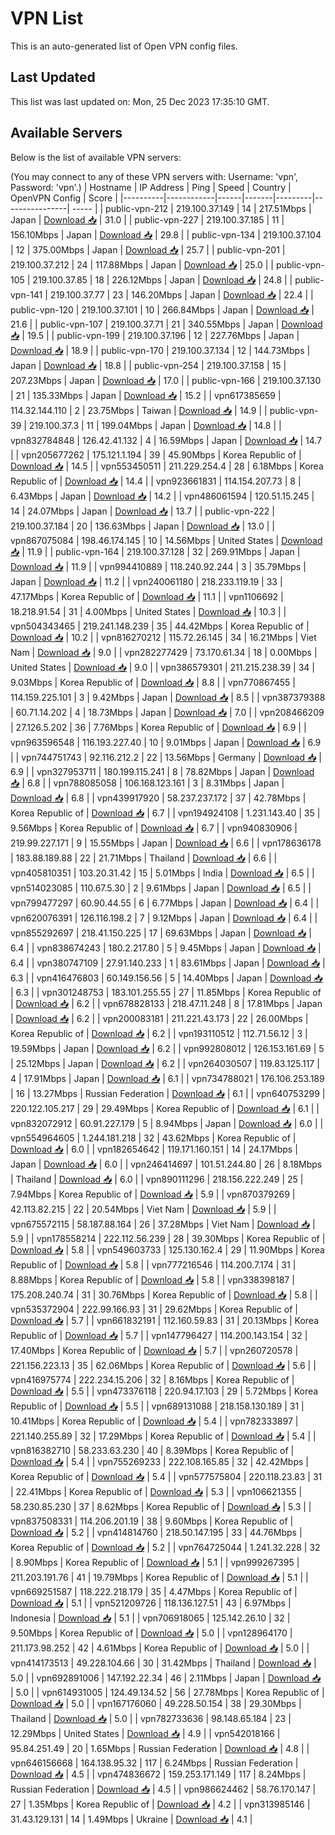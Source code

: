 # VPN List

This is an auto-generated list of Open VPN config files.

## Last Updated

This list was last updated on: Mon, 25 Dec 2023 17:35:10 GMT.

## Available Servers

Below is the list of available VPN servers:

(You may connect to any of these VPN servers with: Username: 'vpn', Password: 'vpn'.)
| Hostname | IP Address | Ping | Speed | Country | OpenVPN Config | Score |
|----------|------------|------|-------|---------|----------------| ----- |
| public-vpn-212 | 219.100.37.149 | 14 | 217.51Mbps | Japan | [Download 📥](./configs/server_0_JP.ovpn) | 31.0 |
| public-vpn-227 | 219.100.37.185 | 11 | 156.10Mbps | Japan | [Download 📥](./configs/server_1_JP.ovpn) | 29.8 |
| public-vpn-134 | 219.100.37.104 | 12 | 375.00Mbps | Japan | [Download 📥](./configs/server_2_JP.ovpn) | 25.7 |
| public-vpn-201 | 219.100.37.212 | 24 | 117.88Mbps | Japan | [Download 📥](./configs/server_3_JP.ovpn) | 25.0 |
| public-vpn-105 | 219.100.37.85 | 18 | 226.12Mbps | Japan | [Download 📥](./configs/server_4_JP.ovpn) | 24.8 |
| public-vpn-141 | 219.100.37.77 | 23 | 146.20Mbps | Japan | [Download 📥](./configs/server_5_JP.ovpn) | 22.4 |
| public-vpn-120 | 219.100.37.101 | 10 | 266.84Mbps | Japan | [Download 📥](./configs/server_6_JP.ovpn) | 21.6 |
| public-vpn-107 | 219.100.37.71 | 21 | 340.55Mbps | Japan | [Download 📥](./configs/server_7_JP.ovpn) | 19.5 |
| public-vpn-199 | 219.100.37.196 | 12 | 227.76Mbps | Japan | [Download 📥](./configs/server_8_JP.ovpn) | 18.9 |
| public-vpn-170 | 219.100.37.134 | 12 | 144.73Mbps | Japan | [Download 📥](./configs/server_9_JP.ovpn) | 18.8 |
| public-vpn-254 | 219.100.37.158 | 15 | 207.23Mbps | Japan | [Download 📥](./configs/server_10_JP.ovpn) | 17.0 |
| public-vpn-166 | 219.100.37.130 | 21 | 135.33Mbps | Japan | [Download 📥](./configs/server_11_JP.ovpn) | 15.2 |
| vpn617385659 | 114.32.144.110 | 2 | 23.75Mbps | Taiwan | [Download 📥](./configs/server_12_TW.ovpn) | 14.9 |
| public-vpn-39 | 219.100.37.3 | 11 | 199.04Mbps | Japan | [Download 📥](./configs/server_13_JP.ovpn) | 14.8 |
| vpn832784848 | 126.42.41.132 | 4 | 16.59Mbps | Japan | [Download 📥](./configs/server_14_JP.ovpn) | 14.7 |
| vpn205677262 | 175.121.1.194 | 39 | 45.90Mbps | Korea Republic of | [Download 📥](./configs/server_15_KR.ovpn) | 14.5 |
| vpn553450511 | 211.229.254.4 | 28 | 6.18Mbps | Korea Republic of | [Download 📥](./configs/server_16_KR.ovpn) | 14.4 |
| vpn923661831 | 114.154.207.73 | 8 | 6.43Mbps | Japan | [Download 📥](./configs/server_17_JP.ovpn) | 14.2 |
| vpn486061594 | 120.51.15.245 | 14 | 24.07Mbps | Japan | [Download 📥](./configs/server_18_JP.ovpn) | 13.7 |
| public-vpn-222 | 219.100.37.184 | 20 | 136.63Mbps | Japan | [Download 📥](./configs/server_19_JP.ovpn) | 13.0 |
| vpn867075084 | 198.46.174.145 | 10 | 14.56Mbps | United States | [Download 📥](./configs/server_20_US.ovpn) | 11.9 |
| public-vpn-164 | 219.100.37.128 | 32 | 269.91Mbps | Japan | [Download 📥](./configs/server_21_JP.ovpn) | 11.9 |
| vpn994410889 | 118.240.92.244 | 3 | 35.79Mbps | Japan | [Download 📥](./configs/server_22_JP.ovpn) | 11.2 |
| vpn240061180 | 218.233.119.19 | 33 | 47.17Mbps | Korea Republic of | [Download 📥](./configs/server_23_KR.ovpn) | 11.1 |
| vpn1106692 | 18.218.91.54 | 31 | 4.00Mbps | United States | [Download 📥](./configs/server_24_US.ovpn) | 10.3 |
| vpn504343465 | 219.241.148.239 | 35 | 44.42Mbps | Korea Republic of | [Download 📥](./configs/server_25_KR.ovpn) | 10.2 |
| vpn816270212 | 115.72.26.145 | 34 | 16.21Mbps | Viet Nam | [Download 📥](./configs/server_26_VN.ovpn) | 9.0 |
| vpn282277429 | 73.170.61.34 | 18 | 0.00Mbps | United States | [Download 📥](./configs/server_27_US.ovpn) | 9.0 |
| vpn386579301 | 211.215.238.39 | 34 | 9.03Mbps | Korea Republic of | [Download 📥](./configs/server_28_KR.ovpn) | 8.8 |
| vpn770867455 | 114.159.225.101 | 3 | 9.42Mbps | Japan | [Download 📥](./configs/server_29_JP.ovpn) | 8.5 |
| vpn387379388 | 60.71.14.202 | 4 | 18.73Mbps | Japan | [Download 📥](./configs/server_30_JP.ovpn) | 7.0 |
| vpn208466209 | 27.126.5.202 | 36 | 7.76Mbps | Korea Republic of | [Download 📥](./configs/server_31_KR.ovpn) | 6.9 |
| vpn963596548 | 116.193.227.40 | 10 | 9.01Mbps | Japan | [Download 📥](./configs/server_32_JP.ovpn) | 6.9 |
| vpn744751743 | 92.116.212.2 | 22 | 13.56Mbps | Germany | [Download 📥](./configs/server_33_DE.ovpn) | 6.9 |
| vpn327953711 | 180.199.115.241 | 8 | 78.82Mbps | Japan | [Download 📥](./configs/server_34_JP.ovpn) | 6.8 |
| vpn788085058 | 106.168.123.161 | 3 | 8.31Mbps | Japan | [Download 📥](./configs/server_35_JP.ovpn) | 6.8 |
| vpn439917920 | 58.237.237.172 | 37 | 42.78Mbps | Korea Republic of | [Download 📥](./configs/server_36_KR.ovpn) | 6.7 |
| vpn194924108 | 1.231.143.40 | 35 | 9.56Mbps | Korea Republic of | [Download 📥](./configs/server_37_KR.ovpn) | 6.7 |
| vpn940830906 | 219.99.227.171 | 9 | 15.55Mbps | Japan | [Download 📥](./configs/server_38_JP.ovpn) | 6.6 |
| vpn178636178 | 183.88.189.88 | 22 | 21.71Mbps | Thailand | [Download 📥](./configs/server_39_TH.ovpn) | 6.6 |
| vpn405810351 | 103.20.31.42 | 15 | 5.01Mbps | India | [Download 📥](./configs/server_40_IN.ovpn) | 6.5 |
| vpn514023085 | 110.67.5.30 | 2 | 9.61Mbps | Japan | [Download 📥](./configs/server_41_JP.ovpn) | 6.5 |
| vpn799477297 | 60.90.44.55 | 6 | 6.77Mbps | Japan | [Download 📥](./configs/server_42_JP.ovpn) | 6.4 |
| vpn620076391 | 126.116.198.2 | 7 | 9.12Mbps | Japan | [Download 📥](./configs/server_43_JP.ovpn) | 6.4 |
| vpn855292697 | 218.41.150.225 | 17 | 69.63Mbps | Japan | [Download 📥](./configs/server_44_JP.ovpn) | 6.4 |
| vpn838674243 | 180.2.217.80 | 5 | 9.45Mbps | Japan | [Download 📥](./configs/server_45_JP.ovpn) | 6.4 |
| vpn380747109 | 27.91.140.233 | 1 | 83.61Mbps | Japan | [Download 📥](./configs/server_46_JP.ovpn) | 6.3 |
| vpn416476803 | 60.149.156.56 | 5 | 14.40Mbps | Japan | [Download 📥](./configs/server_47_JP.ovpn) | 6.3 |
| vpn301248753 | 183.101.255.55 | 27 | 11.85Mbps | Korea Republic of | [Download 📥](./configs/server_48_KR.ovpn) | 6.2 |
| vpn678828133 | 218.47.11.248 | 8 | 17.81Mbps | Japan | [Download 📥](./configs/server_49_JP.ovpn) | 6.2 |
| vpn200083181 | 211.221.43.173 | 22 | 26.00Mbps | Korea Republic of | [Download 📥](./configs/server_50_KR.ovpn) | 6.2 |
| vpn193110512 | 112.71.56.12 | 3 | 19.59Mbps | Japan | [Download 📥](./configs/server_51_JP.ovpn) | 6.2 |
| vpn992808012 | 126.153.161.69 | 5 | 25.12Mbps | Japan | [Download 📥](./configs/server_52_JP.ovpn) | 6.2 |
| vpn264030507 | 119.83.125.117 | 4 | 17.91Mbps | Japan | [Download 📥](./configs/server_53_JP.ovpn) | 6.1 |
| vpn734788021 | 176.106.253.189 | 16 | 13.27Mbps | Russian Federation | [Download 📥](./configs/server_54_RU.ovpn) | 6.1 |
| vpn640753299 | 220.122.105.217 | 29 | 29.49Mbps | Korea Republic of | [Download 📥](./configs/server_55_KR.ovpn) | 6.1 |
| vpn832072912 | 60.91.227.179 | 5 | 8.94Mbps | Japan | [Download 📥](./configs/server_56_JP.ovpn) | 6.0 |
| vpn554964605 | 1.244.181.218 | 32 | 43.62Mbps | Korea Republic of | [Download 📥](./configs/server_57_KR.ovpn) | 6.0 |
| vpn182654642 | 119.171.160.151 | 14 | 24.17Mbps | Japan | [Download 📥](./configs/server_58_JP.ovpn) | 6.0 |
| vpn246414697 | 101.51.244.80 | 26 | 8.18Mbps | Thailand | [Download 📥](./configs/server_59_TH.ovpn) | 6.0 |
| vpn890111296 | 218.156.222.249 | 25 | 7.94Mbps | Korea Republic of | [Download 📥](./configs/server_60_KR.ovpn) | 5.9 |
| vpn870379269 | 42.113.82.215 | 22 | 20.54Mbps | Viet Nam | [Download 📥](./configs/server_61_VN.ovpn) | 5.9 |
| vpn675572115 | 58.187.88.164 | 26 | 37.28Mbps | Viet Nam | [Download 📥](./configs/server_62_VN.ovpn) | 5.9 |
| vpn178558214 | 222.112.56.239 | 28 | 39.30Mbps | Korea Republic of | [Download 📥](./configs/server_63_KR.ovpn) | 5.8 |
| vpn549603733 | 125.130.162.4 | 29 | 11.90Mbps | Korea Republic of | [Download 📥](./configs/server_64_KR.ovpn) | 5.8 |
| vpn777216546 | 114.200.7.174 | 31 | 8.88Mbps | Korea Republic of | [Download 📥](./configs/server_65_KR.ovpn) | 5.8 |
| vpn338398187 | 175.208.240.74 | 31 | 30.76Mbps | Korea Republic of | [Download 📥](./configs/server_66_KR.ovpn) | 5.8 |
| vpn535372904 | 222.99.166.93 | 31 | 29.62Mbps | Korea Republic of | [Download 📥](./configs/server_67_KR.ovpn) | 5.7 |
| vpn661832191 | 112.160.59.83 | 31 | 20.13Mbps | Korea Republic of | [Download 📥](./configs/server_68_KR.ovpn) | 5.7 |
| vpn147796427 | 114.200.143.154 | 32 | 17.40Mbps | Korea Republic of | [Download 📥](./configs/server_69_KR.ovpn) | 5.7 |
| vpn260720578 | 221.156.223.13 | 35 | 62.06Mbps | Korea Republic of | [Download 📥](./configs/server_70_KR.ovpn) | 5.6 |
| vpn416975774 | 222.234.15.206 | 32 | 8.16Mbps | Korea Republic of | [Download 📥](./configs/server_71_KR.ovpn) | 5.5 |
| vpn473376118 | 220.94.17.103 | 29 | 5.72Mbps | Korea Republic of | [Download 📥](./configs/server_72_KR.ovpn) | 5.5 |
| vpn689131088 | 218.158.130.189 | 31 | 10.41Mbps | Korea Republic of | [Download 📥](./configs/server_73_KR.ovpn) | 5.4 |
| vpn782333897 | 221.140.255.89 | 32 | 17.29Mbps | Korea Republic of | [Download 📥](./configs/server_74_KR.ovpn) | 5.4 |
| vpn816382710 | 58.233.63.230 | 40 | 8.39Mbps | Korea Republic of | [Download 📥](./configs/server_75_KR.ovpn) | 5.4 |
| vpn755269233 | 222.108.165.85 | 32 | 42.42Mbps | Korea Republic of | [Download 📥](./configs/server_76_KR.ovpn) | 5.4 |
| vpn577575804 | 220.118.23.83 | 31 | 22.41Mbps | Korea Republic of | [Download 📥](./configs/server_77_KR.ovpn) | 5.3 |
| vpn106621355 | 58.230.85.230 | 37 | 8.62Mbps | Korea Republic of | [Download 📥](./configs/server_78_KR.ovpn) | 5.3 |
| vpn837508331 | 114.206.201.19 | 38 | 9.60Mbps | Korea Republic of | [Download 📥](./configs/server_79_KR.ovpn) | 5.2 |
| vpn414814760 | 218.50.147.195 | 33 | 44.76Mbps | Korea Republic of | [Download 📥](./configs/server_80_KR.ovpn) | 5.2 |
| vpn764725044 | 1.241.32.228 | 32 | 8.90Mbps | Korea Republic of | [Download 📥](./configs/server_81_KR.ovpn) | 5.1 |
| vpn999267395 | 211.203.191.76 | 41 | 19.79Mbps | Korea Republic of | [Download 📥](./configs/server_82_KR.ovpn) | 5.1 |
| vpn669251587 | 118.222.218.179 | 35 | 4.47Mbps | Korea Republic of | [Download 📥](./configs/server_83_KR.ovpn) | 5.1 |
| vpn521209726 | 118.136.127.51 | 43 | 6.97Mbps | Indonesia | [Download 📥](./configs/server_84_ID.ovpn) | 5.1 |
| vpn706918065 | 125.142.26.10 | 32 | 9.50Mbps | Korea Republic of | [Download 📥](./configs/server_85_KR.ovpn) | 5.0 |
| vpn128964170 | 211.173.98.252 | 42 | 4.61Mbps | Korea Republic of | [Download 📥](./configs/server_86_KR.ovpn) | 5.0 |
| vpn414173513 | 49.228.104.66 | 30 | 31.42Mbps | Thailand | [Download 📥](./configs/server_87_TH.ovpn) | 5.0 |
| vpn692891006 | 147.192.22.34 | 46 | 2.11Mbps | Japan | [Download 📥](./configs/server_88_JP.ovpn) | 5.0 |
| vpn614931005 | 124.49.134.52 | 56 | 27.78Mbps | Korea Republic of | [Download 📥](./configs/server_89_KR.ovpn) | 5.0 |
| vpn167176060 | 49.228.50.154 | 38 | 29.30Mbps | Thailand | [Download 📥](./configs/server_90_TH.ovpn) | 5.0 |
| vpn782733636 | 98.148.65.184 | 23 | 12.29Mbps | United States | [Download 📥](./configs/server_91_US.ovpn) | 4.9 |
| vpn542018166 | 95.84.251.49 | 20 | 1.65Mbps | Russian Federation | [Download 📥](./configs/server_92_RU.ovpn) | 4.8 |
| vpn646156668 | 164.138.95.32 | 117 | 6.24Mbps | Russian Federation | [Download 📥](./configs/server_93_RU.ovpn) | 4.5 |
| vpn474836672 | 159.253.171.149 | 117 | 8.24Mbps | Russian Federation | [Download 📥](./configs/server_94_RU.ovpn) | 4.5 |
| vpn986624462 | 58.76.170.147 | 27 | 1.35Mbps | Korea Republic of | [Download 📥](./configs/server_95_KR.ovpn) | 4.2 |
| vpn313985146 | 31.43.129.131 | 14 | 1.49Mbps | Ukraine | [Download 📥](./configs/server_96_UA.ovpn) | 4.1 |
